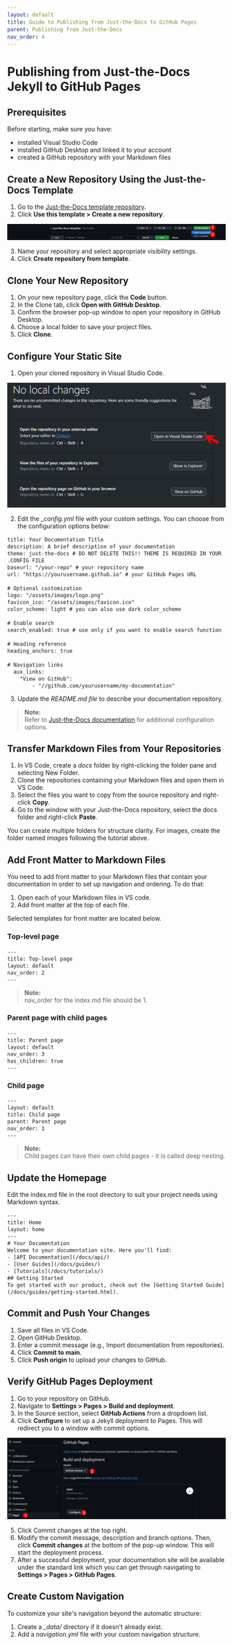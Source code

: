 ```yaml
---
layout: default
title: Guide to Publishing from Just-the-Docs to GitHub Pages
parent: Publishing from Just-the-Docs
nav_order: 4
---
```


# Publishing from Just-the-Docs Jekyll to GitHub Pages

## Prerequisites

Before starting, make sure you have:

* installed Visual Studio Code
* installed GitHub Desktop and linked it to your account
* created a GitHub repository with your Markdown files

## Create a New Repository Using the Just-the-Docs Template

1. Go to the [Just-the-Docs template repository](https://github.com/just-the-docs/just-the-docs-template).
2. Click **Use this template > Create a new repository**.

![Creating a new Just-the-Docs repository](../images/3%20Just-the-Docs/img1.png)

3. Name your repository and select appropriate visibility settings. 
4. Click **Create repository from template**.

## Clone Your New Repository

1. On your new repository page, click the **Code** button.
2. In the Clone tab, click **Open with GitHub Desktop**.
3. Confirm the browser pop-up window to open your repository in GitHub Desktop.
4. Choose a local folder to save your project files.
5. Click **Clone**.

## Configure Your Static Site

1. Open your cloned repository in Visual Studio Code.

![Opening cloned repository](/images/3%20Just-the-Docs/img2.png)
 
2. Edit the *_config.yml* file with your custom settings. You can choose from the configuration options below:  

```
title: Your Documentation Title
description: A brief description of your documentation
theme: just-the-docs # DO NOT DELETE THIS!! THEME IS REQUIRED IN YOUR .CONFIG FILE
baseurl: "/your-repo" # your repository name
url: "https://yourusername.github.io" # your GitHub Pages URL

# Optional customization
logo: "/assets/images/logo.png"
favicon_ico: "/assets/images/favicon.ico"
color_scheme: light # you can also use dark color_scheme

# Enable search
search_enabled: true # use only if you want to enable search function

# Heading reference
heading_anchors: true

# Navigation links
  aux_links:
    "View on GitHub":
        - "//github.com/yourusername/my-documentation"

```

3. Update the *README.md file* to describe your documentation repository.  

> **Note:**  
> Refer to [Just-the-Docs documentation](https://just-the-docs.com/docs/configuration) for additional configuration options.

## Transfer Markdown Files from Your Repositories

1. In VS Code, create a *docs* folder by right-clicking the folder pane and selecting New Folder.
2. Clone the repositories containing your Markdown files and open them in VS Code.
3. Select the files you want to copy from the source repository and right-click **Copy**.
4. Go to the window with your Just-the-Docs repository, select the docs folder and right-click **Paste**.

You can create multiple folders for structure clarity. For images, create the folder named *images* following the tutorial above.

## Add Front Matter to Markdown Files

You need to add front matter to your Markdown files that contain your documentation in order to set up navigation and ordering. To do that:

1. Open each of your Markdown files in VS code.
2. Add front matter at the top of each file.

Selected templates for front matter are located below.

### Top-level page

```
---
title: Top-level page
layout: default
nav_order: 2
---
```

>**Note:**  
>nav_order for the index.md file should be 1.

### Parent page with child pages

```
---
title: Parent page
layout: default
nav_order: 3
has_children: true
---
```

### Child page

```
---
layout: default
title: Child page
parent: Parent page
nav_order: 1
---
```

> **Note:**  
> Child pages can have their own child pages - it is called deep nesting.

## Update the Homepage

Edit the index.md file in the root directory to suit your project needs using Markdown syntax.

```
---
title: Home
layout: home
---
# Your Documentation
Welcome to your documentation site. Here you'll find:
- [API Documentation](/docs/api/)
- [User Guides](/docs/guides/)
- [Tutorials](/docs/tutorials/)
## Getting Started
To get started with our product, check out the [Getting Started Guide](/docs/guides/getting-started.html).
```

## Commit and Push Your Changes

1. Save all files in VS Code.
2. Open GitHub Desktop.
3. Enter a commit message (e.g., Import documentation from repositories).
4. Click **Commit to main**.
5. Click **Push origin** to upload your changes to GitHub.

## Verify GitHub Pages Deployment

1. Go to your repository on GitHub.
2. Navigate to **Settings > Pages > Build and deployment**.
3. In the Source section, select **GitHub Actions** from a dropdown list.
4. Click **Configure** to set up a Jekyll deployment to Pages. This will redirect you to a window with commit options.

![Setting up GitHub Actions workflow](/images/3%20Just-the-Docs/img3.png)
 
5. Click Commit changes at the top right.
6. Modify the commit message, description and branch options. Then, click **Commit changes** at the bottom of the pop-up window. This will start the deployment process.
7. After a successful deployment, your documentation site will be available under the standard link which you can get through navigating to **Settings > Pages > GitHub Pages**.

## Create Custom Navigation

To customize your site's navigation beyond the automatic structure:  

1. Create a *_data/* directory if it doesn't already exist.
2. Add a *navigation.yml* file with your custom navigation structure.